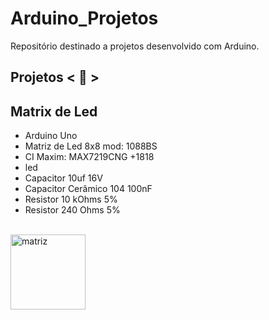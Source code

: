 # Arduino_Projetos
 Repositório destinado a projetos desenvolvido com Arduino.



## Projetos < 🚀 >

## Matrix de Led

* Arduino Uno
* Matriz de Led 8x8 mod: 1088BS
* CI Maxim: MAX7219CNG +1818
* led
* Capacitor 10uf 16V
* Capacitor Cerâmico 104 100nF
* Resistor 10 kOhms 5%
* Resistor 240 Ohms 5%

<br>

<img align="left" alt="matriz" width="120px" src="https://github.com/alexaugusto23/Arduino_Projetos/blob/main/img/matriz_led_01.gif">

 
